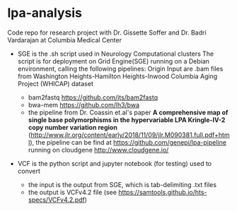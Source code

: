 # lpa-analysis
Code repo for research project with Dr. Gissette Soffer and Dr. Badri Vardarajan at Columbia Medical Center

- SGE is the .sh script used in Neurology Computational clusters
    The script is for deployment on Grid Engine(SGE) running on a Debian environment, calling the following pipelines:
    Origin Input are .bam files from Washington Heights-Hamilton Heights-Inwood Columbia Aging Project (WHICAP) dataset
    - bam2fastq https://github.com/jts/bam2fastq
    - bwa-mem https://github.com/lh3/bwa
    - the pipeline from Dr. Coassin et.al's paper **A comprehensive map of single base polymorphisms in the hypervariable LPA Kringle-IV-2 copy number variation region** (http://www.jlr.org/content/early/2018/11/09/jlr.M090381.full.pdf+html), the pipeline can be find at https://github.com/genepi/lpa-pipeline running on cloudgene http://www.cloudgene.io/


- VCF is the python script and jupyter notebook (for testing) used to convert
    - the input is the output from SGE, which is tab-delimiting .txt files
    - the output is VCFv4.2 file (see https://samtools.github.io/hts-specs/VCFv4.2.pdf)
